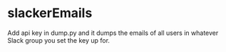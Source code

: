 # slackerEmails
Add api key in dump.py and it dumps the emails of all users in whatever Slack group you set the key up for.
